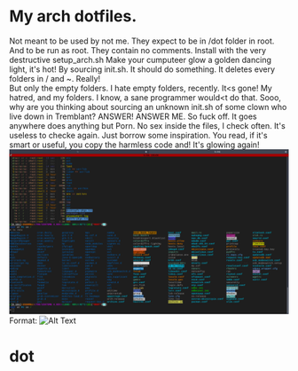 # My arch dotfiles.

Not meant to be used by not me.
They expect to be in /dot folder in root.
And to be run as root.
They contain no comments.
Install with the very destructive setup_arch.sh
Make your cumputeer glow a golden dancing light, it's hot! By sourcing 
init.sh. It should do something. It deletes every folders in / and ~. Really!   
But only the empty folders. I hate empty folders, recently. It<s gone! My hatred, and my folders.
I know, a sane programmer would<t do that. Sooo, why are you thinking about sourcing an 
unknown init.sh of some clown who live down in Tremblant? ANSWER! ANSWER ME. So fuck off.
It goes anywhere does anything but Porn. No sex inside the files, I check often. It's useless to checke again.
Just borrow some inspiration. You read, if it's smart or useful, you copy the harmless code and! It's glowing again!
![GitHub Logo](/info/shell-photo-woahhh.png)
Format: ![Alt Text](url)
# dot

